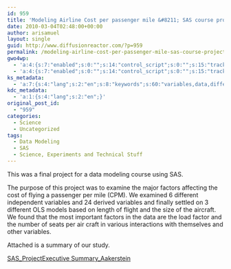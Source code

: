 ```yaml
---
id: 959
title: 'Modeling Airline Cost per passenger mile &#8211; SAS course project'
date: 2010-03-04T02:48:00+00:00
author: arisamuel
layout: single
guid: http://www.diffusionreactor.com/?p=959
permalink: /modeling-airline-cost-per-passenger-mile-sas-course-project/
gwo4wp:
  - 'a:4:{s:7:"enabled";s:0:"";s:14:"control_script";s:0:"";s:15:"tracking_script";s:0:"";s:17:"conversion_script";s:0:"";}'
  - 'a:4:{s:7:"enabled";s:0:"";s:14:"control_script";s:0:"";s:15:"tracking_script";s:0:"";s:17:"conversion_script";s:0:"";}'
ks_metadata:
  - 'a:7:{s:4:"lang";s:2:"en";s:8:"keywords";s:60:"variables,data,different,factors,project,regression analysis";s:19:"keywords_autoupdate";s:1:"0";s:11:"description";s:159:"variables and 24 derived variables and finally settled on 3 different OLS models based on length of flight and the size of the aircraft. We found that the most";s:22:"description_autoupdate";s:1:"1";s:5:"title";s:60:"Modeling Airline cost per passenger mile. SAS course project";s:6:"robots";s:12:"index,follow";}'
kdc_metadata:
  - 'a:1:{s:4:"lang";s:2:"en";}'
original_post_id:
  - "959"
categories:
  - Science
  - Uncategorized
tags:
  - Data Modeling
  - SAS
  - Science, Experiments and Technical Stuff
---
```

This was a final project for a data modeling course using SAS.

The purpose of this project was to examine the major factors affecting the cost of flying a passenger per
mile (CPM). We examined 6 different independent variables and 24 derived variables and finally settled
on 3 different OLS models based on length of flight and the size of the aircraft.
We found that the most important factors in the data are the load factor and the number of seats per air
craft in various interactions with themselves and other variables.

Attached is a summary of our study.

<a title="SAS_ProjectExecutive Summary_Aakerstein" href="http://www.samuelakerstein.com/wp-content/uploads/2012/03/sas_projectexecutive-summary_aakerstein.pdf">SAS_ProjectExecutive Summary_Aakerstein</a>

&nbsp;

&nbsp;